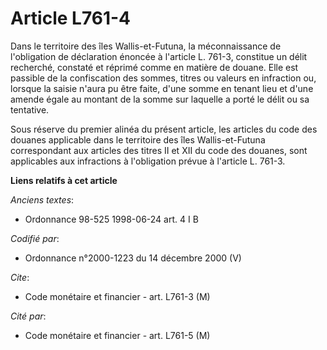 # Article L761-4

Dans le territoire des îles Wallis-et-Futuna, la méconnaissance de l'obligation de déclaration énoncée à l'article L. 761-3,
constitue un délit recherché, constaté et réprimé comme en matière de douane. Elle est passible de la confiscation des
sommes, titres ou valeurs en infraction ou, lorsque la saisie n'aura pu être faite, d'une somme en tenant lieu et d'une
amende égale au montant de la somme sur laquelle a porté le délit ou sa tentative.

Sous réserve du premier alinéa du présent article, les articles du code des douanes applicable dans le territoire des îles
Wallis-et-Futuna correspondant aux articles des titres II et XII du code des douanes, sont applicables aux infractions à
l'obligation prévue à l'article L. 761-3.

**Liens relatifs à cet article**

_Anciens textes_:

  - Ordonnance 98-525 1998-06-24 art. 4 I B

_Codifié par_:

  - Ordonnance n°2000-1223 du 14 décembre 2000 (V)

_Cite_:

  - Code monétaire et financier - art. L761-3 (M)

_Cité par_:

  - Code monétaire et financier - art. L761-5 (M)

